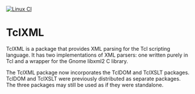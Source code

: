 [![Linux CI](https://github.com/flightaware/TclXML/actions/workflows/linux-ci.yml/badge.svg)](https://github.com/flightaware/TclXML/actions/workflows/linux-ci.yml)

# TclXML
TclXML is a package that provides XML parsing for the Tcl scripting language.
It has two implementations of XML parsers: one written purely in Tcl
and a wrapper for the Gnome libxml2 C library.

The TclXML package now incorporates the TclDOM and TclXSLT packages.
TclDOM and TclXSLT were previously distributed as separate packages.
The three packages may still be used as if they were standalone.
